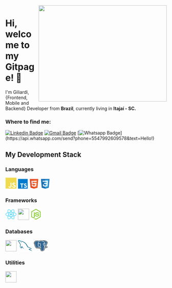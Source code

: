 <img align="right" width="400" height="300" src="https://raw.githubusercontent.com/abhisheknaiidu/abhisheknaiidu/master/code.gif" >
<h1> Hi, welcome to my Gitpage! 👋</h1>

<p>I'm Giliardi, {Frontend, Mobile and Backend} Developer from <b>Brazil</b>, 
currently living in <b>Itajaí - SC.</b></p>

<h3>Where to find me:</h3>

  [![Linkedin Badge](https://img.shields.io/badge/-LinkedIn-blue?style=flat-square&logo=Linkedin&logoColor=white&link=https://www.linkedin.com/in/giliardi/)](https://www.linkedin.com/in/giliardi/)
   [![Gmail Badge](https://img.shields.io/badge/-Gmail-c14438?style=flat-square&logo=Gmail&logoColor=white&link=mailto:giliardi.oliveira@gmail.com&link=mailto:giliardi.oliveira@gmail.com)](mailto:giliardi.oliveira@gmail.com)
   [![Whatsapp Badge](https://img.shields.io/badge/-Whatsapp-4CA143?style=flat-square&labelColor=4CA143&logo=whatsapp&logoColor=white&link=https://api.whatsapp.com/send?phone=5547992609578&text=Hello!)](https://api.whatsapp.com/send?phone=5547992609578&text=Hello!)
   
   <h2>My Development Stack</h2>
   
<h3>Languages</h3>
<p>
  <code><img src="https://raw.githubusercontent.com/devicons/devicon/master/icons/javascript/javascript-plain.svg" width=35 height=35/></code>
  <code><img src="https://raw.githubusercontent.com/devicons/devicon/master/icons/typescript/typescript-plain.svg" width=31 height=31/></code>
  <code><img alt="Linguagem de Marcação" src="https://raw.githubusercontent.com/devicons/devicon/master/icons/html5/html5-original.svg" width=31 height=31/></code>
   <code><img alt="Linguagem de Marcação" src="https://raw.githubusercontent.com/devicons/devicon/master/icons/css3/css3-original.svg" width=31 height=31/></code>
  
</p>

<h3>Frameworks</h3>
<p>
  <code><img src="https://raw.githubusercontent.com/devicons/devicon/master/icons/react/react-original.svg" width=35 height=35/></code>
  <code><img src="https://cdn.icon-icons.com/icons2/2148/PNG/512/expo_icon_132404.png" width=35 height=35/></code>
  <code><img src="https://github.com/devicons/devicon/blob/master/icons/nodejs/nodejs-original.svg" width=35 height=35/></code>
</p> 

<h3>Databases</h3>
 <p>
  <code><img src="https://img.icons8.com/color/452/mongodb.png" width=35 height=35 /></code>
  <code><img src="https://github.com/devicons/devicon/blob/master/icons/mysql/mysql-original.svg" width=45 height=35 /></code>
  <code><img src="https://github.com/devicons/devicon/blob/master/icons/postgresql/postgresql-original.svg" width=45 height=35 /></code>
</p>

<h3>Utilities</h3>
<p>
  <code><img src="https://icons.iconarchive.com/icons/papirus-team/papirus-apps/512/insomnia-icon.png" width=35 height=35 /></code>
</p>
